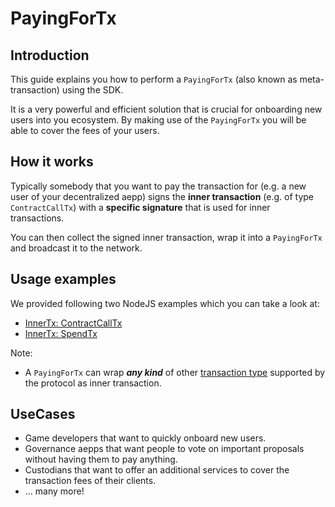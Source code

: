 # PayingForTx

## Introduction
This guide explains you how to perform a `PayingForTx` (also known as meta-transaction) using the SDK.

It is a very powerful and efficient solution that is crucial for onboarding new users into you ecosystem. By making use of the `PayingForTx` you will be able to cover the fees of your users.

## How it works
Typically somebody that you want to pay the transaction for (e.g. a new user of your decentralized aepp) signs the **inner transaction** (e.g. of type `ContractCallTx`) with a **specific signature** that is used for inner transactions.

You can then collect the signed inner transaction, wrap it into a `PayingForTx` and broadcast it to the network.

## Usage examples
We provided following two NodeJS examples which you can take a look at:

- [InnerTx: ContractCallTx](../examples/node/paying-for-tx-contract-call-tx.md)
- [InnerTx: SpendTx](../examples/node/paying-for-tx-spend-tx.md)

Note:

- A `PayingForTx` can wrap ***any kind*** of other [transaction type](https://aeternity.com/protocol/consensus/index.html#transactions_1) supported by the protocol as inner transaction.

## UseCases
- Game developers that want to quickly onboard new users.
- Governance aepps that want people to vote on important proposals without having them to pay anything.
- Custodians that want to offer an additional services to cover the transaction fees of their clients.
- ... many more!